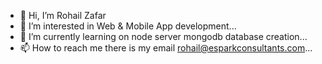 - 👋 Hi, I’m Rohail Zafar
- 👀 I’m interested in Web & Mobile App development...
- 🌱 I’m currently learning on node server mongodb database creation...
- 📫 How to reach me there is my email rohail@esparkconsultants.com...

<!---
eSparkRohail/eSparkRohail is a ✨ special ✨ repository because its `README.md` (this file) appears on your GitHub profile.
You can click the Preview link to take a look at your changes.
--->
